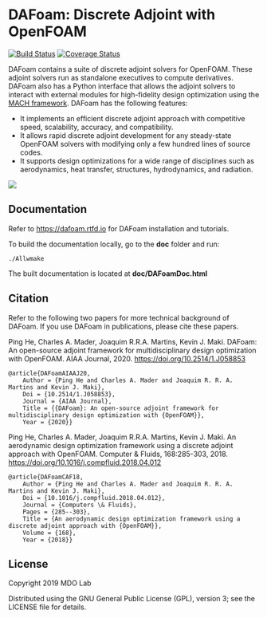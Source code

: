 DAFoam: Discrete Adjoint with OpenFOAM
======================================

[![Build Status](https://travis-ci.com/friedenhe/dafoam.svg?branch=v2)](https://travis-ci.com/friedenhe/dafoam.svg?branch=v2)
[![Coverage Status](https://coveralls.io/repos/github/friedenhe/dafoam/badge.svg?branch=v2&kill_cache=1)](https://coveralls.io/github/friedenhe/dafoam?branch=v2&kill_cache=1)

DAFoam contains a suite of discrete adjoint solvers for OpenFOAM. These adjoint solvers run as standalone executives to compute derivatives. DAFoam also has a Python interface that allows the adjoint solvers to interact with external modules for high-fidelity design optimization using the [MACH framework](http://mdolab.engin.umich.edu/docs/machFramework/MACH-Aero.html). DAFoam has the following features:

- It implements an efficient discrete adjoint approach with competitive speed, scalability, accuracy, and compatibility.
- It allows rapid discrete adjoint development for any steady-state OpenFOAM solvers with modifying only a few hundred lines of source codes.
- It supports design optimizations for a wide range of disciplines such as aerodynamics, heat transfer, structures, hydrodynamics, and radiation.

![](doc/source/images/DPW6_Transparent.png)

Documentation
-------------

Refer to https://dafoam.rtfd.io for DAFoam installation and tutorials.

To build the documentation locally, go to the **doc** folder and run:

`./Allwmake`

The built documentation is located at **doc/DAFoamDoc.html**

Citation
--------

Refer to the following two papers for more technical background of DAFoam. If you use DAFoam in publications, please cite these papers.

Ping He, Charles A. Mader, Joaquim R.R.A. Martins, Kevin J. Maki. DAFoam: An open-source adjoint framework for multidisciplinary design optimization with OpenFOAM. AIAA Journal, 2020. https://doi.org/10.2514/1.J058853

```
@article{DAFoamAIAAJ20,
	Author = {Ping He and Charles A. Mader and Joaquim R. R. A. Martins and Kevin J. Maki},
	Doi = {10.2514/1.J058853},
	Journal = {AIAA Journal},
	Title = {{DAFoam}: An open-source adjoint framework for multidisciplinary design optimization with {OpenFOAM}},
	Year = {2020}}
```

Ping He, Charles A. Mader, Joaquim R.R.A. Martins, Kevin J. Maki. An aerodynamic design optimization framework using a discrete adjoint approach with OpenFOAM. Computer & Fluids, 168:285-303, 2018. https://doi.org/10.1016/j.compfluid.2018.04.012

```
@article{DAFoamCAF18,
	Author = {Ping He and Charles A. Mader and Joaquim R. R. A. Martins and Kevin J. Maki},
	Doi = {10.1016/j.compfluid.2018.04.012},
	Journal = {Computers \& Fluids},
	Pages = {285--303},
	Title = {An aerodynamic design optimization framework using a discrete adjoint approach with {OpenFOAM}},
	Volume = {168},
	Year = {2018}}
```

License
-------

Copyright 2019 MDO Lab

Distributed using the GNU General Public License (GPL), version 3; see the LICENSE file for details.
